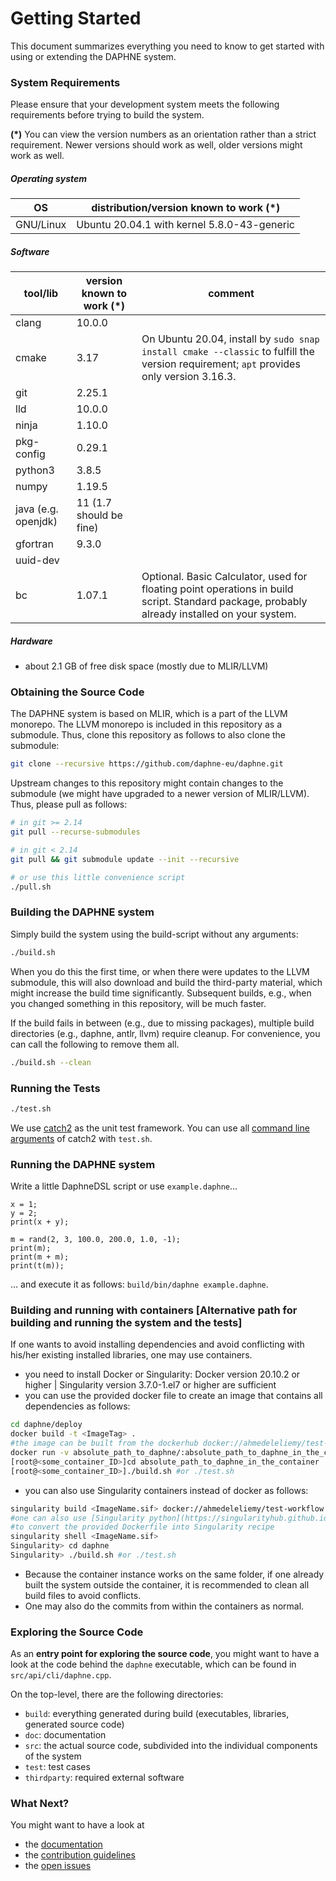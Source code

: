 <!--
Copyright 2021 The DAPHNE Consortium

Licensed under the Apache License, Version 2.0 (the "License");
you may not use this file except in compliance with the License.
You may obtain a copy of the License at

    http://www.apache.org/licenses/LICENSE-2.0

Unless required by applicable law or agreed to in writing, software
distributed under the License is distributed on an "AS IS" BASIS,
WITHOUT WARRANTIES OR CONDITIONS OF ANY KIND, either express or implied.
See the License for the specific language governing permissions and
limitations under the License.
-->

# Getting Started

This document summarizes everything you need to know to get started with using or extending the DAPHNE system.

### System Requirements

Please ensure that your development system meets the following requirements before trying to build the system.

**(*)**
You can view the version numbers as an orientation rather than a strict requirement.
Newer versions should work as well, older versions might work as well.

##### Operating system

| OS | distribution/version known to work (*) |
| --- | --- |
| GNU/Linux | Ubuntu 20.04.1 with kernel 5.8.0-43-generic |

##### Software

| tool/lib            | version known to work (*) | comment                                                                                                                                      |
|---------------------| ----------- |----------------------------------------------------------------------------------------------------------------------------------------------|
| clang               | 10.0.0 |                                                                                                                                              |
| cmake               | 3.17 | On Ubuntu 20.04, install by `sudo snap install cmake --classic` to fulfill the version requirement; `apt` provides only version 3.16.3.      |
| git                 | 2.25.1 |                                                                                                                                              |
| lld                 | 10.0.0 |                                                                                                                                              |
| ninja               | 1.10.0 |                                                                                                                                              |
| pkg-config          | 0.29.1 |                                                                                                                                              |
| python3             | 3.8.5 |                                                                                                                                              |
| numpy               | 1.19.5 |                                                                                                                                              |
| java (e.g. openjdk) | 11 (1.7 should be fine) |                                                                                                                                              |
| gfortran            | 9.3.0 |                                                                                                                                              |
| uuid-dev            |  |                                                                                                                                              |
| bc                  | 1.07.1 | Optional. Basic Calculator, used for floating point operations in build script. Standard package, probably already installed on your system. |

##### Hardware

  - about 2.1 GB of free disk space (mostly due to MLIR/LLVM)

### Obtaining the Source Code

The DAPHNE system is based on MLIR, which is a part of the LLVM monorepo.
The LLVM monorepo is included in this repository as a submodule.
Thus, clone this repository as follows to also clone the submodule:

```bash
git clone --recursive https://github.com/daphne-eu/daphne.git
```

Upstream changes to this repository might contain changes to the submodule (we might have upgraded to a newer version of MLIR/LLVM).
Thus, please pull as follows:

```bash
# in git >= 2.14
git pull --recurse-submodules

# in git < 2.14
git pull && git submodule update --init --recursive

# or use this little convenience script
./pull.sh
```

### Building the DAPHNE system

Simply build the system using the build-script without any arguments:

```bash
./build.sh
```

When you do this the first time, or when there were updates to the LLVM submodule, this will also download and build the third-party material, which might increase the build time significantly.
Subsequent builds, e.g., when you changed something in this repository, will be much faster.

If the build fails in between (e.g., due to missing packages), multiple build directories (e.g., daphne, antlr, llvm) require cleanup. For convenience, you can call the following to remove them all.

```bash
./build.sh --clean
```

### Running the Tests

```bash
./test.sh
```

We use [catch2](https://github.com/catchorg/Catch2) as the unit test framework. You can use all [command line arguments](https://github.com/catchorg/Catch2/blob/devel/docs/command-line.md#top) of catch2 with `test.sh`.

### Running the DAPHNE system

Write a little DaphneDSL script or use `example.daphne`...

```
x = 1;
y = 2;
print(x + y);

m = rand(2, 3, 100.0, 200.0, 1.0, -1);
print(m);
print(m + m);
print(t(m));
```

... and execute it as follows: `build/bin/daphne example.daphne`.

### Building and running with containers [Alternative path for building and running the system and the tests]
If one wants to avoid installing dependencies and avoid conflicting with his/her existing installed libraries, one may use containers.
- you need to install Docker or Singularity: Docker version 20.10.2 or higher | Singularity version 3.7.0-1.el7 or higher are sufficient
- you can use the provided docker file to create an image that contains all dependencies as follows:
```bash
cd daphne/deploy
docker build -t <ImageTag> .
#the image can be built from the dockerhub docker://ahmedeleliemy/test-workflow:latest as well
docker run -v absolute_path_to_daphne/:absolute_path_to_daphne_in_the_container -it <ImageTag> bash
[root@<some_container_ID>]cd absolute_path_to_daphne_in_the_container
[root@<some_container_ID>]./build.sh #or ./test.sh  
```
 - you can also use Singularity containers instead of docker as follows:
  ```bash
singularity build <ImageName.sif> docker://ahmedeleliemy/test-workflow
#one can also use [Singularity python](https://singularityhub.github.io/singularity-cli/)
#to convert the provided Dockerfile into Singularity recipe 
singularity shell <ImageName.sif>
Singularity> cd daphne
Singularity> ./build.sh #or ./test.sh  
```
- Because the container instance works on the same folder, if one already built the system outside the container, it is recommended to clean all build files to avoid conflicts.
- One may also do the commits from within the containers as normal.

### Exploring the Source Code

As an **entry point for exploring the source code**, you might want to have a look at the code behind the `daphne` executable, which can be found in `src/api/cli/daphne.cpp`.

On the top-level, there are the following directories:

- `build`: everything generated during build (executables, libraries, generated source code)
- `doc`: documentation
- `src`: the actual source code, subdivided into the individual components of the system
- `test`: test cases
- `thirdparty`: required external software

### What Next?

You might want to have a look at
- the [documentation](/doc)
- the [contribution guidelines](/CONTRIBUTING.md)
- the [open issues](https://github.com/daphne-eu/daphne/issues)
